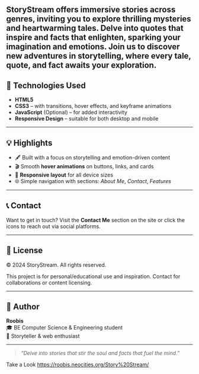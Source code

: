 StoryStream offers immersive stories across genres, inviting you to explore thrilling mysteries and heartwarming tales. Delve into quotes that inspire and facts that enlighten, sparking your imagination and emotions. Join us to discover new adventures in storytelling, where every tale, quote, and fact awaits your exploration.
---

## 🎨 Technologies Used

- **HTML5**
- **CSS3** – with transitions, hover effects, and keyframe animations
- **JavaScript** (Optional) – for added interactivity
- **Responsive Design** – suitable for both desktop and mobile

---

## 💡 Highlights

- 🖋️ Built with a focus on storytelling and emotion-driven content
- 🎬 Smooth **hover animations** on buttons, links, and cards
- 📱 **Responsive layout** for all device sizes
- 🌐 Simple navigation with sections: *About Me*, *Contact*, *Features*

---

## 📞 Contact

Want to get in touch? Visit the **Contact Me** section on the site or click the icons to reach out via social platforms.

---

## 📜 License

© 2024 StoryStream. All rights reserved.

This project is for personal/educational use and inspiration. Contact for collaborations or content licensing.

---

## 🙌 Author

**Roobis**  
🎓 BE Computer Science & Engineering student  
📝 Storyteller & web enthusiast  

---

> _“Delve into stories that stir the soul and facts that fuel the mind.”_

Take a Look
https://roobis.neocities.org/Story%20Stream/

